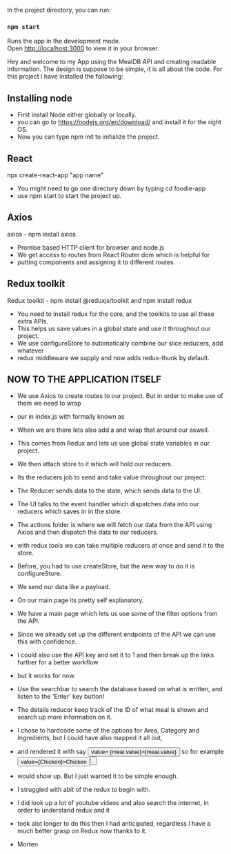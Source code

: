 In the project directory, you can run:

### `npm start`

Runs the app in the development mode.\
Open [http://localhost:3000](http://localhost:3000) to view it in your browser.

Hey and welcome to my App using the MealDB API and creating readable information.
The design is suppose to be simple, it is all about the code.
For this project I have installed the following:

## Installing node

- First install Node either globally or locally.
- you can go to https://nodejs.org/en/download/ and install it for the right OS.
- Now you can type npm init to initialize the project.

## React

npx create-react-app "app name"

- You might need to go one directory down by typing cd foodie-app
- use npm start to start the project up.

## Axios

axios - npm install axios

- Promise based HTTP client for browser and node.js
- We get access to routes from React Router dom which is helpful for
- putting components and assigning it to different routes.

## Redux toolkit

Redux toolkit - npm install @reduxjs/toolkit and npm install redux

- You need to install redux for the core, and the toolkits to use all these extra APIs.
- This helps us save values in a global state and use it throughout our project.
- We use configureStore to automatically combine our slice reducers, add whatever
- redux middleware we supply and now adds redux-thunk by default.

## NOW TO THE APPLICATION ITSELF

- We use Axios to create routes to our project. But in order to make use of them we need to wrap
- our <App> in index.js with <Router> formally known as <BrowserRouter>
- When we are there lets also add a <Provider> and wrap that around our <App> aswell.
- This comes from Redux and lets us use global state variables in our project.
- We then attach store to it which will hold our reducers.
- Its the reducers job to send and take value throughout our project.
- The Reducer sends data to the state, which sends data to the UI.
- The UI talks to the event handler which dispatches data into our reducers which saves in in the store.

- The actions folder is where we will fetch our data from the API using Axios and then dispatch the data to our reducers.
- with redux tools we can take multiple reducers at once and send it to the store.
- Before, you had to use createStore, but the new way to do it is configureStore.
- We send our data like a payload.

- On our main page its pretty self explanatory.
- We have a main page which lets us use some of the filter options from the API.
- Since we already set up the different endpoints of the API we can use this with confidence.
- I could also use the API key and set it to 1 and then break up the links further for a better workflow
- but it works for now.
- Use the searchbar to search the database based on what is written, and listen to the 'Enter' key button!
- The details reducer keep track of the ID of what meal is shown and search up more information on it.
- I chose to hardcode some of the options for Area, Category and Ingredients, but I could have also mapped it all out,
- and rendered it with say <button>value= {meal.value}>{meal.value}</button> so for example <button>value={Chicken}>Chicken<button>
- would show up. But I just wanted it to be simple enough.
- I struggled with abit of the redux to begin with.

- I did look up a lot of youtube videos and also search the internet, in order to understand redux and it
- took alot longer to do this then I had anticipated, regardless I have a much better grasp on Redux now thanks to it.

- Morten
